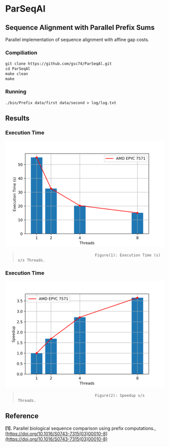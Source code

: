 # ParSeqAl
## Sequence Alignment with Parallel Prefix Sums
Parallel implementation of sequence alignment with affine gap costs.


### Compiliation
```
git clone https://github.com/gsc74/ParSeqAl.git
cd ParSeqAl
make clean
make
```

### Running
```
./bin/Prefix data/first data/second > log/log.txt 
```

## Results
### Execution Time 
![Alt text](ExecTime.png?raw=true "Execution Time (s)")
>                                       Figure(1): Execution Time (s) v/s Threads.

### Execution Time 
![Alt text](SpeedUp.png?raw=true "Speed Up")
>                                       Figure(2): Speedup v/s Threads.

## Reference
<b id="my_anchor">[1].</b> Parallel biological sequence comparison using prefix computations., [https://doi.org/10.1016/S0743-7315(03)00010-8](https://doi.org/10.1016/S0743-7315(03)00010-8)
